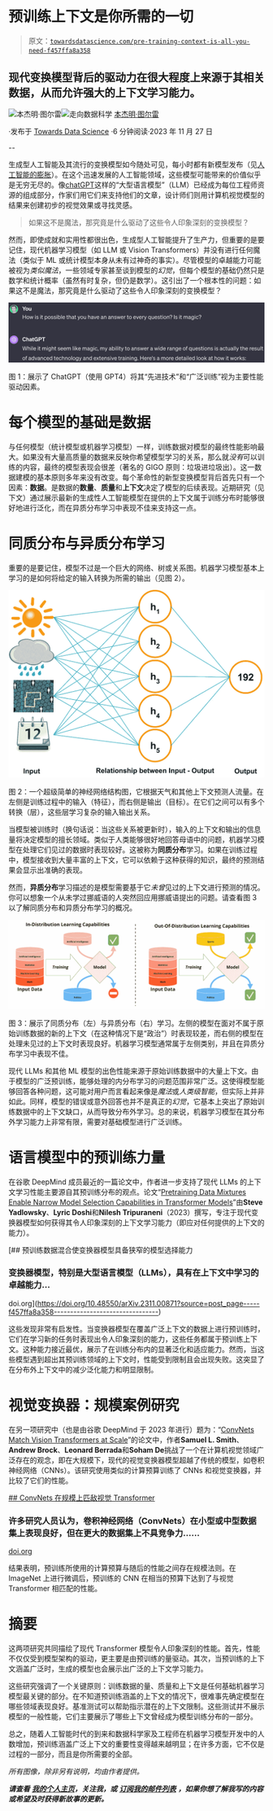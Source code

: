 # 预训练上下文是你所需的一切

> 原文：[`towardsdatascience.com/pre-training-context-is-all-you-need-f457ffa8a358`](https://towardsdatascience.com/pre-training-context-is-all-you-need-f457ffa8a358)

## 现代变换模型背后的驱动力在很大程度上来源于其相关数据，从而允许强大的上下文学习能力。

[](https://medium.com/@benjamin.thuerer?source=post_page-----f457ffa8a358--------------------------------)![本杰明·图尔雷](https://medium.com/@benjamin.thuerer?source=post_page-----f457ffa8a358--------------------------------)[](https://towardsdatascience.com/?source=post_page-----f457ffa8a358--------------------------------)![走向数据科学](https://towardsdatascience.com/?source=post_page-----f457ffa8a358--------------------------------) [本杰明·图尔雷](https://medium.com/@benjamin.thuerer?source=post_page-----f457ffa8a358--------------------------------)

·发布于 [Towards Data Science](https://towardsdatascience.com/?source=post_page-----f457ffa8a358--------------------------------) ·6 分钟阅读·2023 年 11 月 27 日

--

生成型人工智能及其流行的变换模型如今随处可见，每小时都有新模型发布（见[人工智能的膨胀](https://medium.com/towards-data-science/the-inflation-of-ai-is-more-always-better-8ea1be75e0aa)）。在这个迅速发展的人工智能领域，这些模型可能带来的价值似乎是无穷无尽的。像[chatGPT](http://chat.openai.com)这样的“大型语言模型”（LLM）已经成为每位工程师资源的组成部分，作家们用它们来支持他们的文章，设计师们则用计算机视觉模型的结果来创建初步的视觉效果或寻找灵感。

> 如果这不是魔法，那究竟是什么驱动了这些令人印象深刻的变换模型？

然而，即使成就和实用性都很出色，生成型人工智能提升了生产力，但重要的是要记住，现代机器学习模型（如 LLM 或 Vision Transformers）并没有进行任何魔法（类似于 ML 或统计模型本身从未有过神奇的事实）。尽管模型的卓越能力可能被视为*类似魔法*，一些领域专家甚至谈到模型的*幻觉*，但每个模型的基础仍然只是数学和统计概率（虽然有时复杂，但仍是数学）。这引出了一个根本性的问题：如果这不是魔法，那究竟是什么驱动了这些令人印象深刻的变换模型？

![](img/034acf90a6d7f81e53b4a668d97bd141.png)

图 1：展示了 ChatGPT（使用 GPT4）将其“先进技术”和“广泛训练”视为主要性能驱动因素。

# 每个模型的基础是数据

与任何模型（统计模型或机器学习模型）一样，训练数据对模型的最终性能影响最大。如果没有大量高质量的数据来反映你希望模型学习的关系，那么就*没有*可以训练的内容，最终的模型表现会很差（著名的 GIGO 原则：垃圾进垃圾出）。这一数据建模的基本原则多年来没有改变。每个革命性的新型变换模型背后首先只有一个因素：**数据**。是数据的**数量**、**质量**和**上下文**决定了模型的后续表现。近期研究（见下文）通过展示最新的生成性人工智能模型在提供的上下文属于训练分布时能够很好地进行泛化，而在异质分布学习中表现不佳来支持这一点。

# 同质分布与异质分布学习

重要的是要记住，模型不过是一个巨大的网络、树或关系图。机器学习模型基本上学习的是如何将给定的输入转换为所需的输出（见图 2）。

![](img/9181ca0727d831aefc6a5acce38a704b.png)

图 2：一个超级简单的神经网络结构图，它根据天气和其他上下文预测人流量。在左侧是训练过程中的输入（特征），而右侧是输出（目标）。在它们之间可以有多个转换（层），这些层学习复杂的输入输出关系。

当模型被训练时（换句话说：当这些关系被更新时），输入的上下文和输出的信息量将决定模型的擅长领域。类似于人类能够很好地回答母语中的问题，机器学习模型在处理它们见过的数据时表现较好。这被称为**同质分布**学习。如果在训练过程中，模型接收到大量丰富的上下文，它可以依赖于这种获得的知识，最终的预测结果会显示出准确的表现。

然而，**异质分布**学习描述的是模型需要基于它*未曾*见过的上下文进行预测的情况。你可以想象一个从未学过挪威语的人突然回应用挪威语提出的问题。请查看图 3 以了解同质分布和异质分布学习的概况。

![](img/9271f018d29e44fd241a22c72b9e8a15.png)

图 3：展示了同质分布（左）与异质分布（右）学习。左侧的模型在面对不属于原始训练数据的新的上下文（在这种情况下是“政治”）时表现较差，而右侧的模型在处理未见过的上下文时表现良好。机器学习模型通常属于左侧类别，并且在异质分布学习中表现不佳。

现代 LLMs 和其他 ML 模型的出色性能来源于原始训练数据中的大量上下文。由于模型的广泛预训练，能够处理的内分布学习的问题范围非常广泛。这使得模型能够回答各种问题，这可能对用户而言看起来像是*魔法*或*人类级智能*，但实际上并非如此。同样，模型的错误或意外回答也并不是真正的*幻觉*，它基本上突出了原始训练数据中的上下文缺口，从而导致分布外学习。总的来说，机器学习模型在其分布外学习能力上非常有限，需要对基础模型进行广泛训练。

# 语言模型中的预训练力量

在谷歌 DeepMind 成员最近的一篇论文中，作者进一步支持了现代 LLMs 的上下文学习性能主要源自其预训练分布的观点。论文“[Pretraining Data Mixtures Enable Narrow Model Selection Capabilities in Transformer Models](https://doi.org/10.48550/arXiv.2311.00871)”由**Steve Yadlowsky**、**Lyric Doshi**和**Nilesh Tripuraneni**（2023）撰写，专注于现代变换器模型如何获得其令人印象深刻的上下文学习能力（即应对任何提供的上下文的能力）。

[](https://doi.org/10.48550/arXiv.2311.00871?source=post_page-----f457ffa8a358--------------------------------) [## 预训练数据混合使变换器模型具备狭窄的模型选择能力

### 变换器模型，特别是大型语言模型（LLMs），具有在上下文中学习的卓越能力…

doi.org](https://doi.org/10.48550/arXiv.2311.00871?source=post_page-----f457ffa8a358--------------------------------)

这些发现非常有启发性。当变换器模型在覆盖广泛上下文的数据上进行预训练时，它们在学习新的任务时表现出令人印象深刻的能力，这些任务都属于预训练上下文。这种能力接近最优，展示了在训练分布内的显著泛化和适应能力。然而，当这些模型遇到超出其预训练领域的上下文时，性能受到限制且会出现失败。这突显了在分布外上下文中的减少泛化能力和明显限制。

# 视觉变换器：规模案例研究

在另一项研究中（也是由谷歌 DeepMind 于 2023 年进行）题为：“[ConvNets Match Vision Transformers at Scale](https://doi.org/10.48550/arXiv.2310.16764)”的论文中，作者**Samuel L. Smith**、**Andrew Brock**、**Leonard Berrada**和**Soham De**挑战了一个在计算机视觉领域广泛存在的观念，即在大规模下，现代的视觉变换器模型超越了传统的模型，如卷积神经网络（CNNs）。该研究使用类似的计算预算训练了 CNNs 和视觉变换器，并比较了它们的性能。

[## ConvNets 在规模上匹敌视觉 Transformer](https://doi.org/10.48550/arXiv.2310.16764?source=post_page-----f457ffa8a358--------------------------------)

### 许多研究人员认为，卷积神经网络（ConvNets）在小型或中型数据集上表现良好，但在更大的数据集上不具竞争力……

[doi.org](https://doi.org/10.48550/arXiv.2310.16764?source=post_page-----f457ffa8a358--------------------------------)

结果表明，预训练所使用的计算预算与随后的性能之间存在规模法则。在 ImageNet 上进行微调后，预训练的 CNN 在相当的预算下达到了与视觉 Transformer 相匹配的性能。

# 摘要

这两项研究共同描绘了现代 Transformer 模型令人印象深刻的性能。首先，性能不仅仅受到模型架构的驱动，更主要是由预训练的量驱动。其次，当预训练的上下文涵盖广泛时，生成的模型也会展示出广泛的上下文学习能力。

这些研究强调了一个关键原则：训练数据的量、质量和上下文是任何基础机器学习模型最关键的部分。在不知道预训练涵盖的上下文的情况下，很难事先确定模型在哪些领域表现良好。基准测试可以帮助指示潜在的上下文限制。这些测试并不展示模型的一般性能，它们主要展示了哪些上下文曾经成为模型训练分布的一部分。

总之，随着人工智能时代的到来和数据科学家及工程师在机器学习模型开发中的人数增加，预训练涵盖广泛上下文的重要性变得越来越明显；在许多方面，它不仅是过程的一部分，而且是你所需要的全部。

*所有图像，除非另有说明，均由作者提供。*

***请查看*** [***我的个人主页***](https://medium.com/@benjamin.thuerer/about)***，关注我，或*** [***订阅我的邮件列表***](https://medium.com/@benjamin.thuerer/subscribe) ***，如果你想了解我写的内容或希望及时获得新故事的更新。***
